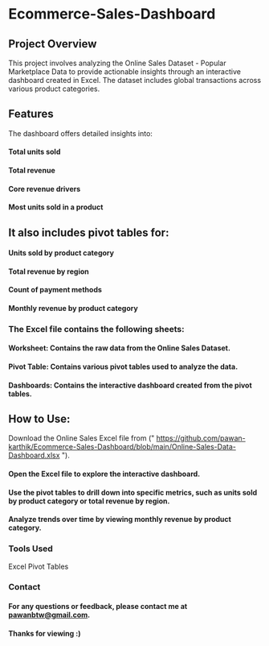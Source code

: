 # Ecommerce-Sales-Dashboard

## Project Overview
This project involves analyzing the Online Sales Dataset - Popular Marketplace Data to provide actionable insights through an interactive dashboard created in Excel. The dataset includes global transactions across various product categories.

## Features
The dashboard offers detailed insights into:

#### Total units sold
#### Total revenue
#### Core revenue drivers
#### Most units sold in a product

## It also includes pivot tables for:

#### Units sold by product category
#### Total revenue by region
#### Count of payment methods
#### Monthly revenue by product category

### The Excel file contains the following sheets:

#### Worksheet: Contains the raw data from the Online Sales Dataset.
#### Pivot Table: Contains various pivot tables used to analyze the data.
#### Dashboards: Contains the interactive dashboard created from the pivot tables.


## How to Use:
Download the Online Sales Excel file from (" https://github.com/pawan-karthik/Ecommerce-Sales-Dashboard/blob/main/Online-Sales-Data-Dashboard.xlsx ").
#### Open the Excel file to explore the interactive dashboard.
#### Use the pivot tables to drill down into specific metrics, such as units sold by product category or total revenue by region.
#### Analyze trends over time by viewing monthly revenue by product category.

### Tools Used
Excel
Pivot Tables

### Contact

#### For any questions or feedback, please contact me at pawanbtw@gmail.com.
#### Thanks for viewing :)

